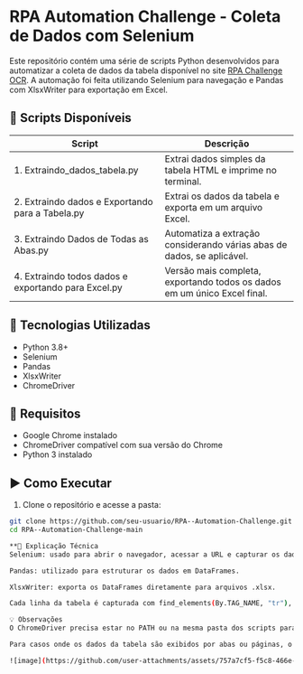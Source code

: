 # RPA Automation Challenge - Coleta de Dados com Selenium

Este repositório contém uma série de scripts Python desenvolvidos para automatizar a coleta de dados da tabela disponível no site [RPA Challenge OCR](https://rpachallengeocr.azurewebsites.net/). A automação foi feita utilizando Selenium para navegação e Pandas com XlsxWriter para exportação em Excel.

## 📁 Scripts Disponíveis

| Script                                                  | Descrição                                                                 |
|----------------------------------------------------------|---------------------------------------------------------------------------|
| 1. Extraindo_dados_tabela.py                             | Extrai dados simples da tabela HTML e imprime no terminal.               |
| 2. Extraindo dados e Exportando para a Tabela.py         | Extrai os dados da tabela e exporta em um arquivo Excel.                 |
| 3. Extraindo Dados de Todas as Abas.py                   | Automatiza a extração considerando várias abas de dados, se aplicável.   |
| 4. Extraindo todos dados e exportando para Excel.py      | Versão mais completa, exportando todos os dados em um único Excel final. |

## 🔧 Tecnologias Utilizadas

- Python 3.8+
- Selenium
- Pandas
- XlsxWriter
- ChromeDriver

## 📌 Requisitos

- Google Chrome instalado
- ChromeDriver compatível com sua versão do Chrome
- Python 3 instalado

## ▶️ Como Executar

1. Clone o repositório e acesse a pasta:

```bash
git clone https://github.com/seu-usuario/RPA--Automation-Challenge.git
cd RPA--Automation-Challenge-main

**🧠 Explicação Técnica
Selenium: usado para abrir o navegador, acessar a URL e capturar os dados da tabela HTML.

Pandas: utilizado para estruturar os dados em DataFrames.

XlsxWriter: exporta os DataFrames diretamente para arquivos .xlsx.

Cada linha da tabela é capturada com find_elements(By.TAG_NAME, "tr"), e os dados são coletados via .text.

💡 Observações
O ChromeDriver precisa estar no PATH ou na mesma pasta dos scripts para funcionar corretamente.

Para casos onde os dados da tabela são exibidos por abas ou páginas, o script 3.Extraindo Dados de Todas as Abas.py trata da navegação entre elas.**

![image](https://github.com/user-attachments/assets/757a7cf5-f5c8-466e-a6e5-cd9a4888f88b)

